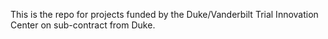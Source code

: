 This is the repo for projects funded by the Duke/Vanderbilt Trial Innovation Center on sub-contract from Duke.
